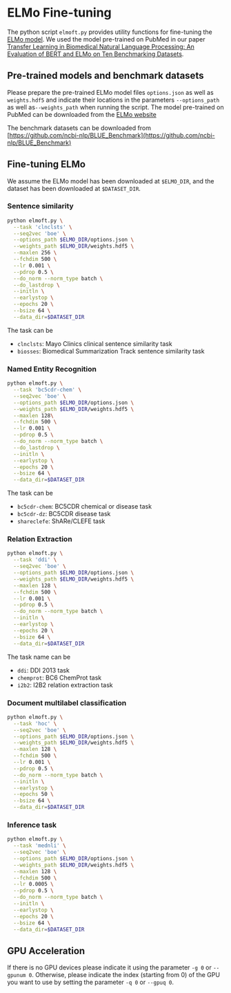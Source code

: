 ﻿# ELMo Fine-tuning
The python script `elmoft.py` provides utility functions for fine-tuning the [ELMo model](https://allennlp.org/elmo). We used the model pre-trained on PubMed in our paper [Transfer Learning in Biomedical Natural Language Processing: An Evaluation of BERT and ELMo on Ten Benchmarking Datasets](https://arxiv.org/abs/1906.05474).

## Pre-trained models and benchmark datasets
Please prepare the pre-trained ELMo model files `options.json` as well as `weights.hdf5` and indicate their locations in the parameters `--options_path` as well as`--weights_path` when running the script. The model pre-trained on PubMed can be downloaded from the [ELMo website](https://allennlp.org/elmo)

The benchmark datasets can be downloaded from [https://github.com/ncbi-nlp/BLUE_Benchmark](https://github.com/ncbi-nlp/BLUE_Benchmark)

## Fine-tuning ELMo
We assume the ELMo model has been downloaded at `$ELMO_DIR`, and the dataset has been downloaded at `$DATASET_DIR`.

### Sentence similarity

```bash
python elmoft.py \
  --task 'clnclsts' \
  --seq2vec 'boe' \
  --options_path $ELMO_DIR/options.json \
  --weights_path $ELMO_DIR/weights.hdf5 \
  --maxlen 256 \
  --fchdim 500 \
  --lr 0.001 \
  --pdrop 0.5 \
  --do_norm --norm_type batch \
  --do_lastdrop \
  --initln \
  --earlystop \
  --epochs 20 \
  --bsize 64 \
  --data_dir=$DATASET_DIR
```

The task can be 

- `clnclsts`:  Mayo Clinics clinical sentence similarity task
- `biosses`:  Biomedical Summarization Track sentence similarity task


### Named Entity Recognition

```bash
python elmoft.py \
  --task 'bc5cdr-chem' \
  --seq2vec 'boe' \
  --options_path $ELMO_DIR/options.json \
  --weights_path $ELMO_DIR/weights.hdf5 \
  --maxlen 128\
  --fchdim 500 \
  --lr 0.001 \
  --pdrop 0.5 \
  --do_norm --norm_type batch \
  --do_lastdrop \
  --initln \
  --earlystop \
  --epochs 20 \
  --bsize 64 \
  --data_dir=$DATASET_DIR
```

The task can be 

- `bc5cdr-chem`: BC5CDR chemical or disease task
- `bc5cdr-dz`: BC5CDR disease task
- `shareclefe`: ShARe/CLEFE task

### Relation Extraction

```bash
python elmoft.py \
  --task 'ddi' \
  --seq2vec 'boe' \
  --options_path $ELMO_DIR/options.json \
  --weights_path $ELMO_DIR/weights.hdf5 \
  --maxlen 128 \
  --fchdim 500 \
  --lr 0.001 \
  --pdrop 0.5 \
  --do_norm --norm_type batch \
  --initln \
  --earlystop \
  --epochs 20 \
  --bsize 64 \
  --data_dir=$DATASET_DIR
```

The task name can be 

- `ddi`: DDI 2013 task
- `chemprot`: BC6 ChemProt task
- `i2b2`: I2B2 relation extraction task

### Document multilabel classification

```bash
python elmoft.py \
  --task 'hoc' \
  --seq2vec 'boe' \
  --options_path $ELMO_DIR/options.json \
  --weights_path $ELMO_DIR/weights.hdf5 \
  --maxlen 128 \
  --fchdim 500 \
  --lr 0.001 \
  --pdrop 0.5 \
  --do_norm --norm_type batch \
  --initln \
  --earlystop \
  --epochs 50 \
  --bsize 64 \
  --data_dir=$DATASET_DIR
```

### Inference task

```bash
python elmoft.py \
  --task 'mednli' \
  --seq2vec 'boe' \
  --options_path $ELMO_DIR/options.json \
  --weights_path $ELMO_DIR/weights.hdf5 \
  --maxlen 128 \
  --fchdim 500 \
  --lr 0.0005 \
  --pdrop 0.5 \
  --do_norm --norm_type batch \
  --initln \
  --earlystop \
  --epochs 20 \
  --bsize 64 \
  --data_dir=$DATASET_DIR
```

## GPU Acceleration
If there is no GPU devices please indicate it using the parameter `-g 0` or `--gpunum 0`.  Otherwise, please indicate the index (starting from 0) of the GPU you want to use by setting the parameter `-q 0` or `--gpuq 0`.

